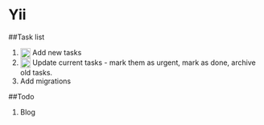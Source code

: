# Yii
##Task list 
  1. <img class="emoji" title=":white_check_mark:" alt=":white_check_mark:" src="https://assets-cdn.github.com/images/icons/emoji/unicode/2705.png" height="20" width="20" align="absmiddle"> Add new tasks 
  2. <img class="emoji" title=":white_check_mark:" alt=":white_check_mark:" src="https://assets-cdn.github.com/images/icons/emoji/unicode/2705.png" height="20" width="20" align="absmiddle"> Update current tasks - mark them as urgent, mark as done, archive old tasks.
  3. Add migrations
  
##Todo
1. Blog  
